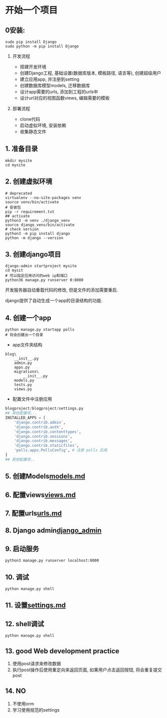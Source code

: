 # 开始一个项目

## 0安装:

```shell
sudo pip install Django
sudo python -m pip install Django
```

1. 开发流程
   - 搭建开发环境
   - 创建Django工程, 基础设置(数据库版本, 模板路径, 语言等), 创建超级用户
   - 建立应用app, 并注册到setting
   - 创建数据库模型models, 迁移数据库
   - 设计app需要的urls, 添加到工程的urls中
   - 设计url对应的视图函数views, 编辑需要的模板

2. 部署流程
   - clone代码
   - 启动虚拟环境, 安装依赖
   - 收集静态文件

## 1. 准备目录

```shell
mkdir mysite
cd mysite
```

## 2. 创建虚拟环境

```shell
# deprecated
virtualenv --no-site-packages venv
source venv/bin/activate
# 安装包
pip -r requirement.txt
## activate
python3 -m venv ./django_venv
source django_venv/bin/activate
# check version
python3 -m pip install django
python -m django --version
```

## 3. 创建django项目

```shell
django-admin startproject mysite
cd mysit
# 可以指定应用访问的web ip和端口
python36 manage.py runserver 0:8000 
```

开发服务器自动重载代码的修改, 但是文件的添加需要重启.

django提供了自动生成一个app的目录结构的功能.

## 4. 创建一个app

```shell
python manage.py startapp polls
# 将会创建出一个目录
```

- app文件夹结构

```shell
blog\
    __init__.py
    admin.py
    apps.py
    migrations\
        __init__.py
    models.py
    tests.py
    views.py
```

- 配置文件中注册应用

```python
blogproject/blogproject/settings.py
## 其他配置项...
INSTALLED_APPS = [
    'django.contrib.admin',
    'django.contrib.auth',
    'django.contrib.contenttypes',
    'django.contrib.sessions',
    'django.contrib.messages',
    'django.contrib.staticfiles',
    'polls.apps.PollsConfig', # 注册 polls 应用
]
## 其他配置项..
```

## 5. 创建Models[models.md](./models.md)

## 6. 配置views[views.md](./views.md)

## 7. 配置urls[urls.md](./urls.md)

## 8. Django admin[django_admin](./django_admin.md)

## 9. 启动服务

`python3 manage.py runserver localhost:8000`

## 10. 调试

`python manage.py shell`

## 11. 设置[settings.md](settings.md)

## 12. shell调试

```shell
python manage.py shell
```

## 13. good Web development practice

1. 使用post请求来修改数据
2. 执行post操作后使用重定向来返回页面, 如果用户点击返回按钮, 将会重复提交post

## 14. NO

1. 不使用orm
2. 学习使用规范的settings
